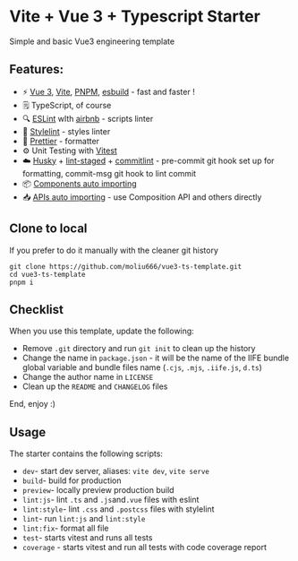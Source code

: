 # Vite + Vue 3 + Typescript Starter

Simple and basic Vue3 engineering template



## Features:

+ ⚡️ [Vue 3](https://github.com/vuejs/core), [Vite](https://github.com/vitejs/vite), [PNPM](https://pnpm.io/), [esbuild](https://github.com/evanw/esbuild) \- fast and faster !
+ 🗒  TypeScript, of course
+ 🔍 [ESLint](https://eslint.org/) wIth [airbnb](https://github.com/airbnb/javascript) - scripts linter
+ 🔡 [Stylelint](https://stylelint.io/) - styles linter
+ 🔡 [Prettier](https://prettier.io/) - formatter
+ ⚙️ Unit Testing with [Vitest](https://github.com/vitest-dev/vitest)
+ ☁️ [Husky](https://typicode.github.io/husky/#/) + [lint-staged](https://github.com/okonet/lint-staged) + [commitlint](https://commitlint.js.org/) - pre-commit git hook set up for formatting, commit-msg git hook to lint commit
+ 📦 [Components auto importing](https://github.com/antfu/vitesse/blob/main/src/components)
+ 📥 [APIs auto importing](https://github.com/antfu/unplugin-auto-import) - use Composition API and others directly



## Clone to local

If you prefer to do it manually with the cleaner git history

```shell
git clone https://github.com/moliu666/vue3-ts-template.git
cd vue3-ts-template
pnpm i
```



## Checklist

When you use this template, update the following:

- Remove `.git` directory and run `git init` to clean up the history
- Change the name in `package.json` - it will be the name of the IIFE bundle global variable and bundle files name (`.cjs`, `.mjs`, `.iife.js`, `d.ts`)
- Change the author name in `LICENSE`
- Clean up the `README` and `CHANGELOG` files

End, enjoy :)



## Usage

The starter contains the following scripts:

+ `dev`- start dev server, aliases: `vite dev`, `vite serve`
+ `build`- build for production
+ `preview`- locally preview production build
+ `lint:js`- lint `.ts` and `.js`and`.vue` files with eslint
+ `lint:style`-  lint `.css` and `.postcss` files with stylelint
+ `lint`- run `lint:js` and  `lint:style`
+ `lint:fix`- format all file
+ `test`- starts vitest and runs all tests
+ `coverage` - starts vitest and run all tests with code coverage report

